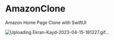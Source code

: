 # AmazonClone
Amazon Home Page Clone with SwiftUI

![Uploading Ekran-Kayd-2023-04-15-181227.gif…]()

